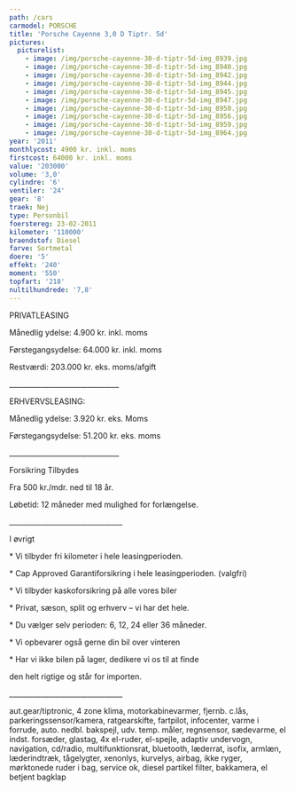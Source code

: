 ```yaml
---
path: /cars
carmodel: PORSCHE
title: 'Porsche Cayenne 3,0 D Tiptr. 5d'
pictures:
  picturelist:
    - image: /img/porsche-cayenne-30-d-tiptr-5d-img_8939.jpg
    - image: /img/porsche-cayenne-30-d-tiptr-5d-img_8940.jpg
    - image: /img/porsche-cayenne-30-d-tiptr-5d-img_8942.jpg
    - image: /img/porsche-cayenne-30-d-tiptr-5d-img_8944.jpg
    - image: /img/porsche-cayenne-30-d-tiptr-5d-img_8945.jpg
    - image: /img/porsche-cayenne-30-d-tiptr-5d-img_8947.jpg
    - image: /img/porsche-cayenne-30-d-tiptr-5d-img_8950.jpg
    - image: /img/porsche-cayenne-30-d-tiptr-5d-img_8956.jpg
    - image: /img/porsche-cayenne-30-d-tiptr-5d-img_8959.jpg
    - image: /img/porsche-cayenne-30-d-tiptr-5d-img_8964.jpg
year: '2011'
monthlycost: 4900 kr. inkl. moms
firstcost: 64000 kr. inkl. moms
value: '203000'
volume: '3,0'
cylindre: '6'
ventiler: '24'
gear: '8'
traek: Nej
type: Personbil
foerstereg: 23-02-2011
kilometer: '110000'
braendstof: Diesel
farve: Sortmetal
doere: '5'
effekt: '240'
moment: '550'
topfart: '218'
nultilhundrede: '7,8'
---
```

PRIVATLEASING

Månedlig ydelse: 4.900 kr. inkl. moms

Førstegangsydelse: 64.000 kr. inkl. moms

Restværdi: 203.000 kr. eks. moms/afgift

\_\_\_\_\_\_\_\_\_\_\_\_\_\_\_\_\_\_\_\_\_\_\_\_\_\_\_\_\_\__

ERHVERVSLEASING:

Månedlig ydelse: 3.920 kr. eks. Moms

Førstegangsydelse: 51.200 kr. eks. moms

\_\_\_\_\_\_\_\_\_\_\_\_\_\_\_\_\_\_\_\_\_\_\_\_\_\_\_\_\_\__



Forsikring Tilbydes

Fra 500 kr./mdr. ned til 18 år. 

Løbetid: 12 måneder med mulighed for forlængelse.

\_\_\_\_\_\_\_\_\_\_\_\_\_\_\_\_\_\_\_\_\_\_\_\_\_\_\_\_\_\_\_\_



I øvrigt

\* Vi tilbyder fri kilometer i hele leasingperioden.

\* Cap Approved Garantiforsikring i hele leasingperioden. (valgfri)

\* Vi tilbyder kaskoforsikring på alle vores biler

\* Privat, sæson, split og erhverv – vi har det hele.

\* Du vælger selv perioden: 6, 12, 24 eller 36 måneder.

\* Vi opbevarer også gerne din bil over vinteren

\* Har vi ikke bilen på lager, dedikere vi os til at finde 

   den helt rigtige og står for importen.

\_\_\_\_\_\_\_\_\_\_\_\_\_\_\_\_\_\_\_\_\_\_\_\_\_\_\_\_\_\_\_\_



aut.gear/tiptronic, 4 zone klima, motorkabinevarmer, fjernb. c.lås, parkeringssensor/kamera, ratgearskifte, fartpilot, infocenter, varme i forrude, auto. nedbl. bakspejl, udv. temp. måler, regnsensor, sædevarme, el indst. forsæder, glastag, 4x el-ruder, el-spejle, adaptiv undervogn, navigation, cd/radio, multifunktionsrat, bluetooth, læderrat, isofix, armlæn, læderindtræk, tågelygter, xenonlys, kurvelys, airbag, ikke ryger, mørktonede ruder i bag, service ok, diesel partikel filter, bakkamera, el betjent bagklap
